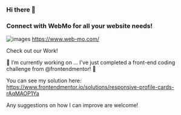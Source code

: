 ### Hi there 👋

### Connect with WebMo for all your website needs!
![images](https://github.com/devjclosterman2023/devjclosterman2023/assets/138734716/ff64e035-faa6-43c0-8844-c95c7b6e715c)
https://www.web-mo.com/

Check out our Work!


🔭 I’m currently working on ...
I've just completed a front-end coding challenge from @frontendmentor! 🎉

You can see my solution here: https://www.frontendmentor.io/solutions/responsive-profile-cards-rAqMAOP1Ya

Any suggestions on how I can improve are welcome!
<!--
**devjclosterman2023/devjclosterman2023** is a ✨ _special_ ✨ repository because its `README.md` (this file) appears on your GitHub profile.
[![Netlify Status](https://api.netlify.com/api/v1/badges/813620da-1832-4080-a38e-4872dab26c24/deploy-status)](https://app.netlify.com/sites/steady-manatee-79923c/deploys)
Here are some ideas to get you started:

- 🔭 I’m currently working on ...
- 🌱 I’m currently learning ...
- 👯 I’m looking to collaborate on ...
- 🤔 I’m looking for help with ...
- 💬 Ask me about ...
- 📫 How to reach me: ...
- 😄 Pronouns: ...
- ⚡ Fun fact: ...
-->
